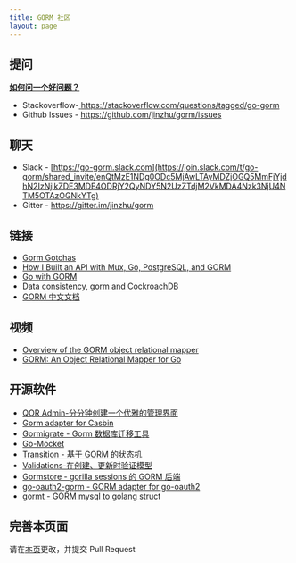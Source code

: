 ```yaml
---
title: GORM 社区
layout: page
---
```


## 提问

**[如何问一个好问题？](https://stackoverflow.com/help/how-to-ask)**

* Stackoverflow-[ https://stackoverflow.com/questions/tagged/go-gorm ](https://stackoverflow.com/questions/tagged/go-gorm)
* Github Issues - [ https://github.com/jinzhu/gorm/issues ](https://github.com/jinzhu/gorm/issues)

## 聊天

* Slack - [https://go-gorm.slack.com](https://join.slack.com/t/go-gorm/shared_invite/enQtMzE1NDg0ODc5MjAwLTAyMDZjOGQ5MmFjYjdhN2IzNjlkZDE3MDE4ODRjY2QyNDY5N2UzZTdjM2VkMDA4Nzk3NjU4NTM5OTAzOGNkYTg)
* Gitter - <https://gitter.im/jinzhu/gorm>

## 链接

* [Gorm Gotchas](https://blog.depado.eu/post/gorm-gotchas)
* [How I Built an API with Mux, Go, PostgreSQL, and GORM](https://dev.to/aspittel/how-i-built-an-api-with-mux-go-postgresql-and-gorm-5ah8)
* [Go with GORM](http://mindbowser.com/golang-go-with-gorm-2/)
* [Data consistency, gorm and CockroachDB](http://callistaenterprise.se/blogg/teknik/2018/02/14/go-blog-series-part13/)
* [GORM 中文文档](https://jasperxu.github.io/gorm-zh/)

## 视频

* [Overview of the GORM object relational mapper](https://www.youtube.com/watch?v=nVD9acHituc)
* [GORM: An Object Relational Mapper for Go](https://www.pluralsight.com/courses/gorm-go-object-relational-mapper)

## 开源软件

* [QOR Admin-分分钟创建一个优雅的管理界面](http://getqor.com)
* [Gorm adapter for Casbin](https://github.com/casbin/gorm-adapter)
* [Gormigrate - Gorm 数据库迁移工具](https://github.com/go-gormigrate/gormigrate)
* [Go-Mocket](https://github.com/Selvatico/go-mocket)
* [Transition - 基于 GORM 的状态机](https://github.com/qor/transition)
* [Validations-在创建、更新时验证模型](https://github.com/qor/validations)
* [Gormstore - gorilla sessions 的 GORM 后端](https://github.com/wader/gormstore)
* [go-oauth2-gorm - GORM adapter for go-oauth2](https://github.com/techknowlogick/go-oauth2-gorm)
* [gormt - GORM mysql to golang struct](https://github.com/xie1xiao1jun/gormt)

## 完善本页面

请在[本页](https://github.com/jinzhu/gorm.io/edit/master/pages/community.md)更改，并提交 Pull Request